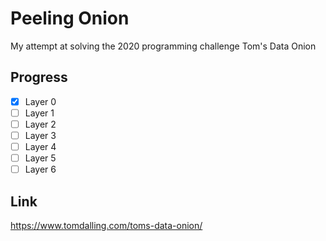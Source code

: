 # Peeling Onion

My attempt at solving the 2020 programming challenge Tom's Data Onion

## Progress

- [x] Layer 0
- [ ] Layer 1
- [ ] Layer 2
- [ ] Layer 3
- [ ] Layer 4
- [ ] Layer 5
- [ ] Layer 6

## Link

https://www.tomdalling.com/toms-data-onion/
